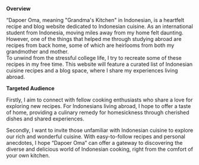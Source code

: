 **Overview**

“Dapoer Oma, meaning "Grandma's Kitchen" in Indonesian, is a heartfelt recipe and blog website 
dedicated to Indonesian cuisine. As an international student from Indonesia, moving miles away 
from my home felt daunting. However, one of the things that helped me through studying abroad 
are recipes from back home, some of which are heirlooms from both my grandmother and mother.  
To unwind from the stressful college life, I try to recreate some of these recipes in my free time. 
This website will feature a curated list of Indonesian cuisine recipes and a blog space, where I share my 
experiences living abroad.

**Targeted Audience**

Firstly, I aim to connect with fellow cooking enthusiasts who share a love for exploring new recipes. 
For Indonesians living abroad, I hope to offer a taste of home, providing a culinary remedy for 
homesickness through cherished dishes and shared experiences. 

Secondly, I want to invite those unfamiliar with Indonesian cuisine to explore our rich and wonderful 
cuisine. With easy-to-follow recipes and personal anecdotes, I hope “Dapoer Oma” can offer a 
gateway to discovering the diverse and delicious world of Indonesian cooking, right from the 
comfort of your own kitchen. 
